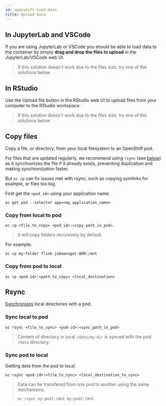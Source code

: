 ```yaml
---
id: openshift-load-data
title: Upload data
---
```


## In JupyterLab and VSCode

If you are using JupyterLab or VSCode you should be able to load data to the container by simply **drag and drop the files to upload** in the JupyterLab/VSCode web UI.

> If this solution doesn't work due to the files size, try one of the solutions below.

## In RStudio

Use the Upload file button in the RStudio web UI to upload files from your computer to the RStudio workspace.

> If this solution doesn't work due to the files size, try one of the solutions below.

## Copy files

Copy a file, or directory, from your local filesystem to an OpenShift pod.

For files that are updated regularly, we recommend using `rsync` (see [below](/dsri-documentation/docs/openshift-load-data#rsync)) as it synchronizes the file if it already exists, preventing duplication and making synchronization faster. 

But `oc cp` can fix issues met with rsync, such as copying symlinks for example, or files too big.

First get the `<pod_id>` using your application name:

```shell
oc get pod --selector app=<my_application_name>
```

### Copy from local to pod

```shell
oc cp <file_to_copy> <pod_id>:<copy_path_in_pod>
```

> It will copy folders recursively by default.

For example:

```shell
oc cp my-folder flink-jobmanager-000:/mnt
```

### Copy from pod to local

```shell
oc cp <pod-id>:<path_to_copy> <local_destination>
```

## Rsync

[Synchronizes](https://docs.openshift.com/enterprise/3.1/dev_guide/copy_files_to_container.html) local directories with a pod.

### Sync local to pod

```shell
oc rsync <file_to_sync> <pod-id>:<sync_path_in_pod>
```

> Content of directory in local `/data/my-dir` is synced with the pod `/data` directory.

### Sync pod to local

Getting data from the pod to local.

```shell
oc rsync <pod-id>:<file_to_sync> <local_destination_to_sync>
```

> Data can be transfered from one pod to another using the same mechanisms.
>
> ```shell
> oc rsync my-pod1:/mnt my-pod2:/mnt
> ```
